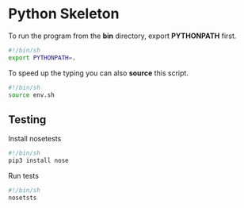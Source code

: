 # Python Skeleton

To run the program from the **bin** directory, export **PYTHONPATH** first.

```sh
#!/bin/sh
export PYTHONPATH=.
```

To speed up the typing you can also **source** this script.

```sh
#!/bin/sh
source env.sh
```

## Testing

Install nosetests

```sh
#!/bin/sh
pip3 install nose
```

Run tests

```sh
#!/bin/sh
nosetsts
```

